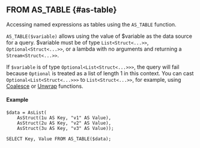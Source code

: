 ## FROM AS_TABLE {#as-table}

Accessing named expressions as tables using the `AS_TABLE` function.

`AS_TABLE($variable)` allows using the value of $variable as the data source for a query. $variable must be of type `List<Struct<...>>`, `Optional<Struct<...>>`, or a lambda with no arguments and returning a `Stream<Struct<...>>`.

If `$variable` is of type `Optional<List<Struct<...>>>`, the query will fail because `Optional` is treated as a list of length 1 in this context. You can cast `Optional<List<Struct<...>>>` to `List<Struct<...>>`, for example, using [Coalesce](../../builtins/basic.md#coalesce) or [Unwrap](../../builtins/basic.md#unwrap) functions.

#### Example

```yql
$data = AsList(
    AsStruct(1u AS Key, "v1" AS Value),
    AsStruct(2u AS Key, "v2" AS Value),
    AsStruct(3u AS Key, "v3" AS Value));

SELECT Key, Value FROM AS_TABLE($data);
```

